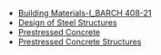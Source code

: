 - [Building Materials-I_BARCH 408-21](BuildingMaterials-I.md)
- [Design of Steel Structures](DesignOfSteelStructures.html)
- [Prestressed Concrete](PrestressedConcrete_PECE-135.md)
- [Prestressed Concrete Structures](PrestressedConcreteStructures_MST-124)
